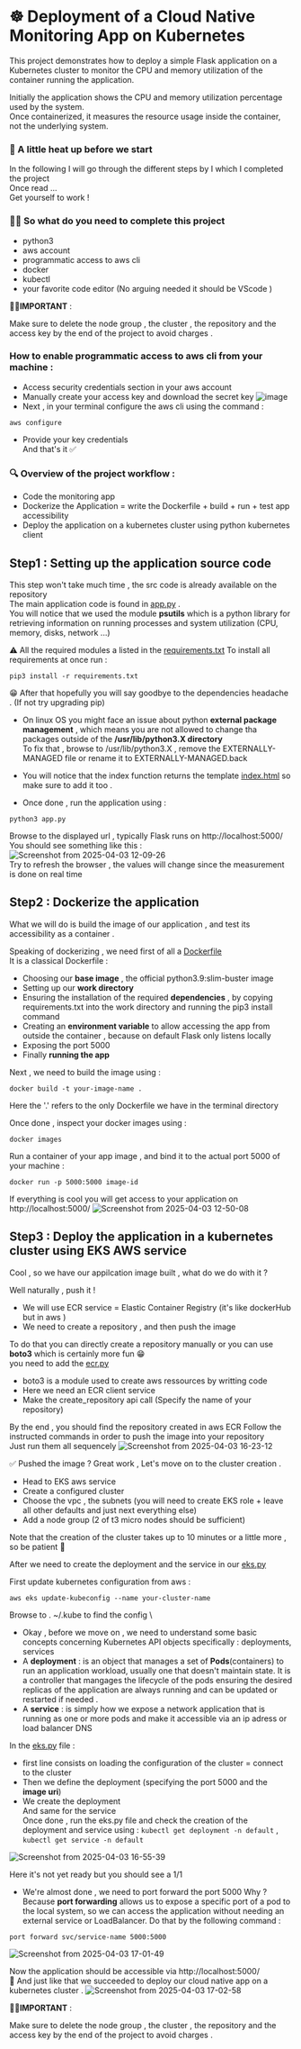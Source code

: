 # ☸️ Deployment of a Cloud Native Monitoring App on Kubernetes
This project demonstrates how to deploy a simple Flask application on a Kubernetes cluster to monitor the CPU and memory utilization of the container running the application.

Initially the application shows the CPU and memory utilization percentage used by the system. \
Once containerized, it measures the resource usage inside the container, not the underlying system.
### 📢 A little heat up before we start
In the following I will go through the different steps by I which I completed the project  \
Once read ...\
Get yourself to work  !

### 🤔💭 So what do you need to complete this project
- python3 
- aws account
- programmatic access to aws cli 
- docker
- kubectl
- your favorite code editor (No arguing needed it should be VScode )

🚨🚨**IMPORTANT** : 

Make sure to delete the node group , the cluster , the repository and the access key by the end of the project to avoid charges .

### How to enable programmatic access to aws cli from your machine :
- Access security credentials section in your aws account
- Manually create your access key and download the secret key 
  ![image](https://github.com/user-attachments/assets/604742ac-16e7-42fb-8d2f-d3ef699abdab)
- Next , in your terminal configure the aws cli using the command :

```
aws configure
```
- Provide your key credentials \
  And that's it ✅

### 🔍 Overview of the project workflow :
- Code the monitoring app
- Dockerize the Application  =  write the Dockerfile + build + run + test app accessibility
- Deploy the application on a kubernetes cluster using python kubernetes client

## Step1 : Setting up the application source code

This step won't take much time , the src code is already available on the repository \
The main application code is found in [app.py](https://github.com/HafssaRaoui/k8s-monitoring-app/blob/main/app.py)  .\
You will notice that we used the module **psutils** which is a python library for retrieving information on running processes and system utilization (CPU, memory, disks, network ...)

⚠️ All the required modules a listed in the [requirements.txt](https://github.com/HafssaRaoui/k8s-monitoring-app/blob/main/requirements.txt)
To install all requirements at once run : 
```
pip3 install -r requirements.txt
```
😁 After that hopefully you will say goodbye to  the dependencies headache . (If not try  upgrading pip)

- On linux OS you might face an issue about python **external package management** , which means you are not allowed to change tha packages outside of the **/usr/lib/python3.X directory** \
To fix that , browse to /usr/lib/python3.X , remove the EXTERNALLY-MANAGED file or rename it to  EXTERNALLY-MANAGED.back

- You will notice that the index function returns the template [index.html](https://github.com/HafssaRaoui/k8s-monitoring-app/blob/main/templates/index.html) so make sure to add it too .

- Once done , run the application using :
```
python3 app.py
```
Browse to the displayed url , typically Flask runs on http://localhost:5000/
You should see something like this : 
![Screenshot from 2025-04-03 12-09-26](https://github.com/user-attachments/assets/daf16644-4b98-458c-8883-8d95c48159ce) \
Try to refresh the browser , the values will change since the measurement is done on real time

## Step2 : Dockerize the application

What we will do is build the image of our application , and test its accessibility as a container .

Speaking of dockerizing , we need first of all a [Dockerfile](https://github.com/HafssaRaoui/k8s-monitoring-app/blob/main/Dockerfile) \
It is a classical Dockerfile :

- Choosing our **base image** , the official python3.9:slim-buster image
- Setting up our **work directory**
- Ensuring the installation of the required **dependencies** , by copying requirements.txt into the work directory and running the pip3 install command
- Creating an **environment variable** to allow accessing the app from outside the container , because on default Flask only listens locally
- Exposing the port 5000
- Finally **running the app**

Next , we need to build the image using :
```
docker build -t your-image-name .
```
Here the '.' refers to the only Dockerfile we have in the terminal directory

Once done , inspect your docker images using :
```
docker images
```
Run a container of your app image , and bind it to  the actual port 5000 of your machine :

```
docker run -p 5000:5000 image-id
```
If everything is cool you will get access to your application on http://localhost:5000/ 
![Screenshot from 2025-04-03 12-50-08](https://github.com/user-attachments/assets/e25a026c-7314-40d3-99e9-c7229555ea52)

## Step3 : Deploy the application in a kubernetes cluster using EKS AWS service

Cool , so we have our appilcation image built , what do we do with it ?

Well naturally , push it !

 - We will use ECR service = Elastic Container Registry (it's like dockerHub but in aws )
 - We need to create a repository , and then push the image

To do that you can directly create a repository manually or you can use **boto3** which is certainly more fun 😁 \
you need to add the [ecr.py](https://github.com/HafssaRaoui/k8s-monitoring-app/blob/main/ecr.py)
- boto3 is a module used to create aws ressources by writting code
- Here we need an ECR client service
- Make the create_repository api call (Specify the name of your repository)

By the end , you should find the repository created in aws ECR
Follow the instructed commands in order to push the image into your repository \
Just run them all sequencely
![Screenshot from 2025-04-03 16-23-12](https://github.com/user-attachments/assets/3ecec65b-43a9-462b-b1ac-ebea66e63df7)

✅ Pushed the image ? Great work , Let's move on to the cluster creation .

- Head to EKS aws service
- Create a configured cluster
- Choose the vpc , the subnets (you will need to create EKS role + leave all other defaults and just next everything else)
- Add a node group (2 of t3 micro nodes should be sufficient)

Note that the creation of the cluster takes up to 10 minutes or a little more , so be patient 🧘

After we need to create the deployment and the service in our [eks.py](https://github.com/HafssaRaoui/k8s-monitoring-app/blob/main/eks.py)

First update kubernetes configuration from aws :
```
aws eks update-kubeconfig --name your-cluster-name
```

Browse to . ~/.kube to find the config \
- Okay , before we move on , we need to understand some basic concepts concerning Kubernetes API objects specifically : deployments, services
- A **deployment** : is an  object that manages a set of **Pods**(containers) to run an application workload, usually one that doesn't maintain state.
It is a controller that mangages the lifecycle of the pods ensuring the desired replicas of the application are always running and can be updated or restarted if needed .
- A **service** : is simply how we expose a network application that is running as one or more pods and make it accessible via an ip adress or load balancer DNS

In the [eks.py](https://github.com/HafssaRaoui/k8s-monitoring-app/blob/main/eks.py) file :
- first line consists on loading the configuration of the cluster = connect to the cluster
- Then we define the deployment (specifying the port 5000 and the **image uri**)
- We create the deployment \
  And same for the service \
  Once done , run the eks.py file and check the creation of the deployment and service using : ```kubectl get deployment -n default``` , ```kubectl get service -n default```



![Screenshot from 2025-04-03 16-55-39](https://github.com/user-attachments/assets/60aa11da-0493-4ff9-92a2-3c5114ff17ce)

Here it's not yet ready but you should see a 1/1

- We're almost done , we need to port forward the port 5000
  Why ?
Because **port forwarding** allows us to expose a specific port of a pod to the local system, so we can access the application without needing an external service or LoadBalancer.
Do that by the following command :
```
port forward svc/service-name 5000:5000
```
![Screenshot from 2025-04-03 17-01-49](https://github.com/user-attachments/assets/4732630e-1185-4178-b32c-9eaa87896e43)

Now the application should be accessible via http://localhost:5000/ \
🎉 And just like that we succeeded to deploy our cloud native app on a kubernetes cluster .
![Screenshot from 2025-04-03 17-02-58](https://github.com/user-attachments/assets/a84e4620-27b4-486b-998f-1b641ff165a4)

🚨🚨**IMPORTANT** : 

Make sure to delete the node group , the cluster , the repository and the access key by the end of the project to avoid charges .

